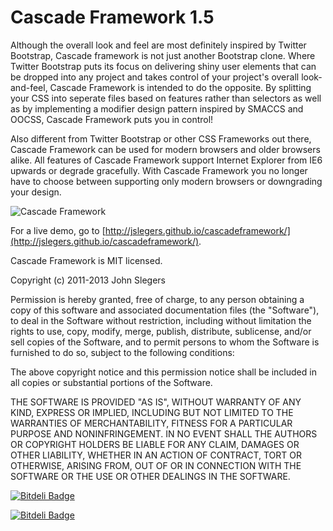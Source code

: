 # Cascade Framework 1.5

Although the overall look and feel are most definitely inspired by Twitter Bootstrap, Cascade framework is not just another Bootstrap clone. Where Twitter Bootstrap puts its focus on delivering shiny user elements that can be dropped into any project and takes control of your project's overall look-and-feel, Cascade Framework is intended to do the opposite. By splitting your CSS into seperate files based on features rather than selectors as well as by implementing a modifier design pattern inspired by SMACCS and OOCSS, Cascade Framework puts you in control!

Also different from Twitter Bootstrap or other CSS Frameworks out there, Cascade Framework can be used for modern browsers and older browsers alike. All features of Cascade Framework support Internet Explorer from IE6 upwards or degrade gracefully. With Cascade Framework you no longer have to choose between supporting only modern browsers or downgrading your design.

![Cascade Framework](http://jslegers.github.io/cascadeframework/screenshot.png)

For a live demo, go to [http://jslegers.github.io/cascadeframework/](http://jslegers.github.io/cascadeframework/).

Cascade Framework is MIT licensed.

 Copyright (c) 2011-2013 John Slegers

 Permission is hereby granted, free of charge, to any person
 obtaining a copy of this software and associated documentation
 files (the "Software"), to deal in the Software without
 restriction, including without limitation the rights to use,
 copy, modify, merge, publish, distribute, sublicense, and/or sell
 copies of the Software, and to permit persons to whom the
 Software is furnished to do so, subject to the following
 conditions:

 The above copyright notice and this permission notice shall be
 included in all copies or substantial portions of the Software.

 THE SOFTWARE IS PROVIDED "AS IS", WITHOUT WARRANTY OF ANY KIND,
 EXPRESS OR IMPLIED, INCLUDING BUT NOT LIMITED TO THE WARRANTIES
 OF MERCHANTABILITY, FITNESS FOR A PARTICULAR PURPOSE AND
 NONINFRINGEMENT. IN NO EVENT SHALL THE AUTHORS OR COPYRIGHT
 HOLDERS BE LIABLE FOR ANY CLAIM, DAMAGES OR OTHER LIABILITY,
 WHETHER IN AN ACTION OF CONTRACT, TORT OR OTHERWISE, ARISING
 FROM, OUT OF OR IN CONNECTION WITH THE SOFTWARE OR THE USE OR
 OTHER DEALINGS IN THE SOFTWARE.


[![Bitdeli Badge](https://d2weczhvl823v0.cloudfront.net/jslegers/cascadeframework/trend.png)](https://bitdeli.com/free "Bitdeli Badge")



[![Bitdeli Badge](https://d2weczhvl823v0.cloudfront.net/CascadeFramework/cascadeframework/trend.png)](https://bitdeli.com/free "Bitdeli Badge")

